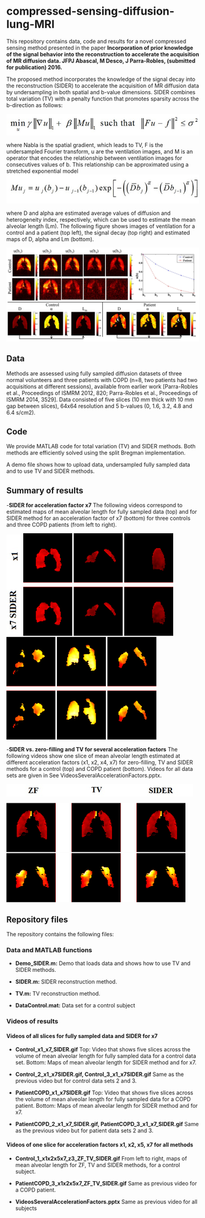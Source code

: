 # compressed-sensing-diffusion-lung-MRI

This repository contains data, code and results for a novel compressed sensing method presented in the paper **Incorporation of prior knowledge of the signal behavior into the reconstruction to accelerate the acquisition of MR diffusion data. JFPJ Abascal, M Desco, J Parra-Robles, (submitted for publication) 2016.** 

The proposed method incorporates the knowledge of the signal decay into the reconstruction (SIDER) to accelerate the acquisition of MR diffusion data by undersampling in both spatial and b-value dimensions. SIDER combines total variation (TV) with a penalty function that promotes sparsity across the b-direction as follows:                              

![](https://github.com/HGGM-LIM/compressed-sensing-diffusion-lung-MRI/blob/master/SIDER_equation_1.jpg)

where Nabla is the spatial gradient, which leads to TV, F is the undersampled Fourier transform, u are the ventilation images, and M is an operator that encodes the relationship between ventilation images for consecutives values of b. This relationship can be approximated using a stretched exponential model 
![](https://github.com/HGGM-LIM/compressed-sensing-diffusion-lung-MRI/blob/master/SIDER_equation_2.jpg)

where D and alpha are estimated average values of diffusion and heterogeneity index, respectively, which can be used to estimate the mean alveolar length (Lm). The following figure shows images of ventilation for a control and a patient (top left), the signal decay (top right) and estimated maps of D, alpha and Lm (bottom).  

![](https://github.com/HGGM-LIM/compressed-sensing-diffusion-lung-MRI/blob/master/Image_ControlPatient_VentilationImage_D_D_alpha_Lm.jpg)

## Data 
Methods are assessed using fully sampled diffusion datasets of three normal volunteers and three patients with COPD (n=8, two patients had two acquisitions at different sessions), available from earlier work [Parra-Robles et al., Proceedings of ISMRM 2012, 820; Parra-Robles et al., Proceedings of ISMRM 2014, 3529]. Data consisted of five slices (10 mm thick with 10 mm gap between slices), 64x64 resolution and 5 b-values (0, 1.6, 3.2, 4.8 and 6.4 s/cm2). 

## Code
We provide MATLAB code for total variation (TV) and SIDER methods. Both methods are efficiently solved using the split Bregman implementation. 

A demo file shows how to upload data, undersampled fully sampled data and to use TV and SIDER methods.   

## Summary of results ##

-**SIDER for acceleration factor x7** The following videos correspond to estimated maps of mean alveolar length for fully sampled data (top) and for SIDER method for an acceleration factor of x7 (bottom) for three controls and three COPD patients (from left to right).

![](https://github.com/HGGM-LIM/compressed-sensing-diffusion-lung-MRI/blob/master/Label.jpg)
![](https://github.com/HGGM-LIM/compressed-sensing-diffusion-lung-MRI/blob/master/Control_x1_x7_SIDER.gif)
![](https://github.com/HGGM-LIM/compressed-sensing-diffusion-lung-MRI/blob/master/Control_2_x1_x7SIDER.gif)
![](https://github.com/HGGM-LIM/compressed-sensing-diffusion-lung-MRI/blob/master/Control_3_x1_x7SIDER.gif)
![](https://github.com/HGGM-LIM/compressed-sensing-diffusion-lung-MRI/blob/master/PatientCOPD_x1_x7SIDER.gif)
![](https://github.com/HGGM-LIM/compressed-sensing-diffusion-lung-MRI/blob/master/PatientCOPD_2_x1_x7_SIDER.gif)
![](https://github.com/HGGM-LIM/compressed-sensing-diffusion-lung-MRI/blob/master/PatientCOPD_3_x1_x7_SIDER.gif)

-**SIDER vs. zero-filling and TV for several acceleration factors** The following videos show one slice of mean alveolar length estimated at different acceleration factors (x1, x2, x4, x7) for zero-filling, TV and SIDER methods for a control (top) and COPD patient (bottom). Videos for all data sets are given in See VideosSeveralAccelerationFactors.pptx. 

![](https://github.com/HGGM-LIM/compressed-sensing-diffusion-lung-MRI/blob/master/Label2.jpg)

![](https://github.com/HGGM-LIM/compressed-sensing-diffusion-lung-MRI/blob/master/Control_1_x1x2x5x7_z3_ZF_TV_SIDER.gif)
![](https://github.com/HGGM-LIM/compressed-sensing-diffusion-lung-MRI/blob/master/PatientCOPD_3_x1x2x5x7_ZF_TV_SIDER.gif)

##  Repository files ##

The repository contains the following files:

### Data and MATLAB functions ###

- **Demo_SIDER.m:** Demo that loads data and shows how to use TV and SIDER methods. 

- **SIDER.m:** SIDER reconstruction method.

- **TV.m:** TV reconstruction method.

- **DataControl.mat:** Data set for a control subject

### Videos of results ###

#### Videos of all slices for fully sampled data and SIDER for x7 ####
- **Control_x1_x7_SIDER.gif** Top: Video that shows five slices across the volume of mean alveolar length for fully sampled data for a control data set. Bottom: Maps of mean alveolar length for SIDER method and for x7. 

- **Control_2_x1_x7SIDER.gif, Control_3_x1_x7SIDER.gif** Same as the previous video but for control data sets 2 and 3. 

- **PatientCOPD_x1_x7SIDER.gif** Top: Video that shows five slices across the volume of mean alveolar length for fully sampled data for a COPD patient. Bottom: Maps of mean alveolar length for SIDER method and for x7.  
 
- **PatientCOPD_2_x1_x7_SIDER.gif, PatientCOPD_3_x1_x7_SIDER.gif** Same as the previous video but for patient data sets 2 and 3. 

#### Videos of one slice for acceleration factors x1, x2, x5, x7 for all methods ####

- **Control_1_x1x2x5x7_z3_ZF_TV_SIDER.gif** From left to right, maps of mean alveolar length for ZF, TV and SIDER methods, for a control subject.

- **PatientCOPD_3_x1x2x5x7_ZF_TV_SIDER.gif** Same as previous video for a COPD patient. 

- **VideosSeveralAccelerationFactors.pptx** Same as previous video for all subjects
